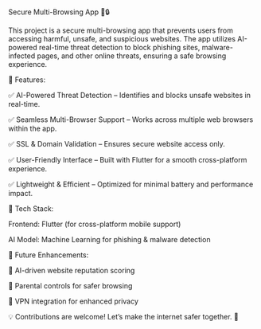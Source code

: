 Secure Multi-Browsing App 🚀🔒

This project is a secure multi-browsing app that prevents users from accessing harmful, unsafe, and suspicious websites. The app utilizes AI-powered real-time threat detection to block phishing sites, malware-infected pages, and other online threats,
ensuring a safe browsing experience.

🔹 Features:

✅ AI-Powered Threat Detection – Identifies and blocks unsafe websites in real-time.

✅ Seamless Multi-Browser Support – Works across multiple web browsers within the app.

✅ SSL & Domain Validation – Ensures secure website access only.

✅ User-Friendly Interface – Built with Flutter for a smooth cross-platform experience.

✅ Lightweight & Efficient – Optimized for minimal battery and performance impact.

🔹 Tech Stack:

Frontend: Flutter (for cross-platform mobile support)

AI Model: Machine Learning for phishing & malware detection

📌 Future Enhancements:

🔹 AI-driven website reputation scoring

🔹 Parental controls for safer browsing

🔹 VPN integration for enhanced privacy

💡 Contributions are welcome! Let’s make the internet safer together. 🚀
